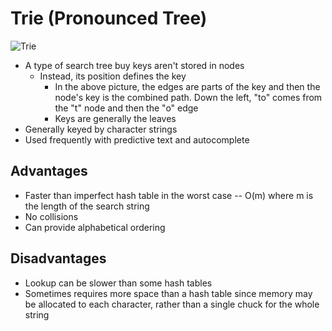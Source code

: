 # Trie (Pronounced Tree)

![Trie](https://upload.wikimedia.org/wikipedia/commons/thumb/b/be/Trie_example.svg/375px-Trie_example.svg.png)

* A type of search tree buy keys aren't stored in nodes
  * Instead, its position defines the key
    * In the above picture, the edges are parts of the key and then the node's key is the combined path. Down the left, "to" comes from the "t" node and then the "o" edge
    * Keys are generally the leaves
* Generally keyed by character strings
* Used frequently with predictive text and autocomplete

## Advantages

* Faster than imperfect hash table in the worst case -- O(m) where m is the length of the search string
* No collisions
* Can provide alphabetical ordering

## Disadvantages

* Lookup can be slower than some hash tables
* Sometimes requires more space than a hash table since memory may be allocated to each character, rather than a single chuck for the whole string